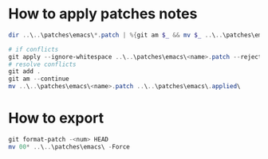 # How to apply patches notes

``` powershell
dir ..\..\patches\emacs\*.patch | %{git am $_ && mv $_ ..\..\patches\emacs\.applied\}

# if conflicts
git apply --ignore-whitespace ..\..\patches\emacs\<name>.patch --reject
# resolve conflicts
git add .
git am --continue
mv ..\..\patches\emacs\<name>.patch ..\..\patches\emacs\.applied\
```

# How to export

``` powershell
git format-patch -<num> HEAD
mv 00* ..\..\patches\emacs\ -Force
```


